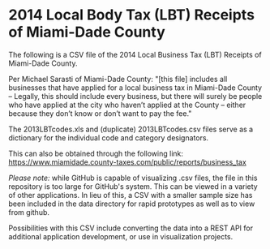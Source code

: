 # 2014 Local Body Tax (LBT) Receipts of Miami-Dade County

The following is a CSV file of the 2014 Local Business Tax (LBT) Receipts of Miami-Dade County. 

Per Michael Sarasti of Miami-Dade County: "[this file] includes all businesses that have applied for a local business tax in Miami-Dade County – Legally, this should include every business, but there will surely be people who have applied at the city who haven’t applied at the County – either because they don’t know or don’t want to pay the fee."

The 2013LBTcodes.xls and (duplicate) 2013LBTcodes.csv files serve as a dictionary for the individual code and category designators.

This can also be obtained through the following link:
https://www.miamidade.county-taxes.com/public/reports/business_tax

_Please note:_ while GitHub is capable of visualizing .csv files, the file in this repository is too large for GitHub's system. This can be viewed in a variety of other applications. 
In lieu of this, a CSV with a smaller sample size has been included in the data directory for rapid prototypes as well as to view from github.

Possibilities with this CSV include converting the data into a REST API for additional application development, or use in visualization projects.